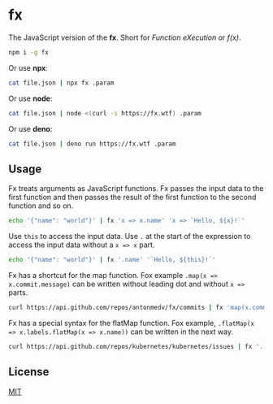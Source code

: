 # fx

The JavaScript version of the **fx**. Short for _Function eXecution_ or _f(x)_.

```sh
npm i -g fx
```

Or use **npx**:

```sh
cat file.json | npx fx .param
```

Or use **node**:

```sh
cat file.json | node <(curl -s https://fx.wtf) .param
```

Or use **deno**:

```sh
cat file.json | deno run https://fx.wtf .param
```

## Usage

Fx treats arguments as JavaScript functions. Fx passes the input data to the first
function and then passes the result of the first function to the second function 
and so on.

```sh
echo '{"name": "world"}' | fx 'x => x.name' 'x => `Hello, ${x}!`'
```

Use `this` to access the input data. Use `.` at the start of the expression to 
access the input data without a `x => x` part.

```sh
echo '{"name": "world"}' | fx '.name' '`Hello, ${this}!`'
```

Fx has a shortcut for the map function. Fox example `.map(x => x.commit.message)`
can be written without leading dot and without `x =>` parts.  

```sh
curl https://api.github.com/repos/antonmedv/fx/commits | fx 'map(x.commit.message)'
```

Fx has a special syntax for the flatMap function. Fox example,
`.flatMap(x => x.labels.flatMap(x => x.name))` can be written in the next way.

```sh
curl https://api.github.com/repos/kubernetes/kubernetes/issues | fx '.[].labels[].name'
```

## License

[MIT](../LICENSE)
